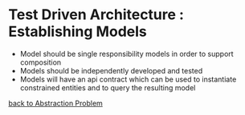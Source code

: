 #  Test Driven Architecture : Establishing Models


- Model should be single responsibility models in order to support composition
- Models should be independently developed and tested
- Models will have an api contract which can be used to instantiate constrained entities and to query the resulting model

[back to Abstraction Problem](./AbstrationProblem.md)
